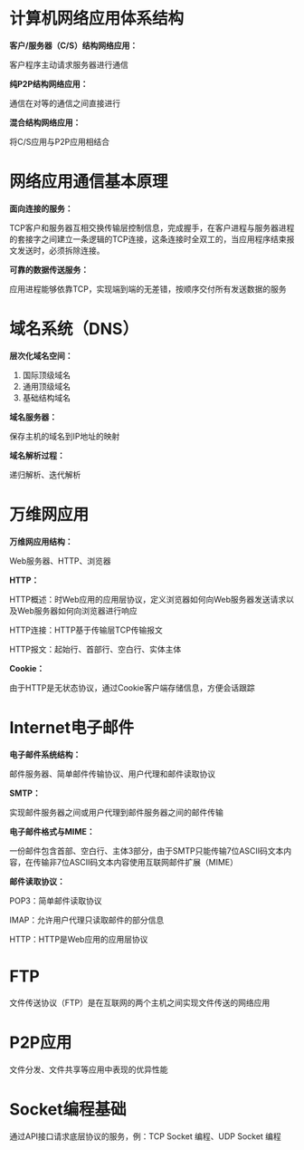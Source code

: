 # 计算机网络应用体系结构

**客户/服务器（C/S）结构网络应用：**

客户程序主动请求服务器进行通信

**纯P2P结构网络应用：**

通信在对等的通信之间直接进行

**混合结构网络应用：**

将C/S应用与P2P应用相结合

# 网络应用通信基本原理

**面向连接的服务：**

TCP客户和服务器互相交换传输层控制信息，完成握手，在客户进程与服务器进程的套接字之间建立一条逻辑的TCP连接，这条连接时全双工的，当应用程序结束报文发送时，必须拆除连接。

**可靠的数据传送服务：**

应用进程能够依靠TCP，实现端到端的无差错，按顺序交付所有发送数据的服务

# 域名系统（DNS）

**层次化域名空间：**

1. 国际顶级域名
2. 通用顶级域名
3. 基础结构域名

**域名服务器：**

保存主机的域名到IP地址的映射

**域名解析过程：**

递归解析、迭代解析

# 万维网应用

**万维网应用结构：**

Web服务器、HTTP、浏览器

**HTTP：**

HTTP概述：时Web应用的应用层协议，定义浏览器如何向Web服务器发送请求以及Web服务器如何向浏览器进行响应

HTTP连接：HTTP基于传输层TCP传输报文

HTTP报文：起始行、首部行、空白行、实体主体

**Cookie：**

由于HTTP是无状态协议，通过Cookie客户端存储信息，方便会话跟踪

# Internet电子邮件

**电子邮件系统结构：**

邮件服务器、简单邮件传输协议、用户代理和邮件读取协议

**SMTP：**

实现邮件服务器之间或用户代理到邮件服务器之间的邮件传输

**电子邮件格式与MIME：**

一份邮件包含首部、空白行、主体3部分，由于SMTP只能传输7位ASCII码文本内容，在传输非7位ASCII码文本内容使用互联网邮件扩展（MIME）

**邮件读取协议：**

POP3：简单邮件读取协议

IMAP：允许用户代理只读取邮件的部分信息

HTTP：HTTP是Web应用的应用层协议

# FTP

文件传送协议（FTP）是在互联网的两个主机之间实现文件传送的网络应用

# P2P应用

文件分发、文件共享等应用中表现的优异性能

# Socket编程基础

通过API接口请求底层协议的服务，例：TCP Socket 编程、UDP Socket 编程

